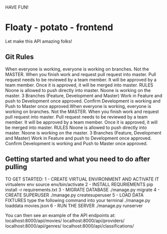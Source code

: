 HAVE FUN!

# Floaty - potato - frontend

Let make this API amazing folks!

## Git Rules

When everyone is working, everyone is working on branches. Not the MASTER.
When you finish work and request pull request into master.
Pull request needs to be reviewed by a team member.
It will be approved by a team member.
Once it is approved, it will be merged into master.
RULES
Noone is allowed to push directly into master.
Noone is working on the master.
3 Branches (Feature, Development and Master) Work in Feature and push to Development once approved. Confirm Development is working and Push to Master once approved.When everyone is working, everyone is working on branches. Not the MASTER.
When you finish work and request pull request into master.
Pull request needs to be reviewed by a team member.
It will be approved by a team member.
Once it is approved, it will be merged into master.
RULES
Noone is allowed to push directly into master.
Noone is working on the master.
3 Branches (Feature, Development and Master) Work in Feature and push to Development once approved. Confirm Development is working and Push to Master once approved.

## Getting started and what you need to do after pulling

TO GET STARTED:
1 - CREATE VIRTUAL ENVIRONMENT AND ACTIVATE IT
virtualenv env
source env/bin/activate
2 - INSTALL REQURIEMENTS
pip install -r requirements.txt
3 - MIGRATE DATABASE
./manage.py migrate
4 - CREATE SUPERUSER
./manage.py createsuperuser
5 - LOAD DATA FIXTURES
type the following command into your terminal
./manage.py loaddata movies.json
6 - RUN THE SERVER
./manage.py runserver

You can then see an example of the API endpoints at:
localhost:8000/api/movies/
localhost:8000/api/providers/
localhost:8000/api/genres/
localhost:8000/api/classifications/
